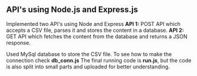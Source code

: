 ## API's using Node.js and Express.js  
Implemented two API's using Node and Express
**API 1:** POST API which accepts a CSV file, parses it and stores the content in a database.
**API 2:** GET API which fetches the content from the database and returns a JSON response.   

Used MySql database to store the CSV file. To see how to make the connection check **db_conn.js**
The final running code is **run.js**, but the code is also split into small parts and uploaded for better understanding.

 
